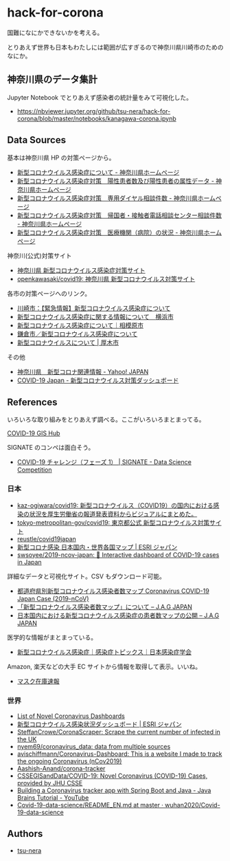 # hack-for-corona

国難になにかできないかを考える。

とりあえず世界も日本もわたしには範囲が広すぎるので神奈川県川崎市のためのなにか。

## 神奈川県のデータ集計

Jupyter Notebook でとりあえず感染者の統計量をみて可視化した。

- https://nbviewer.jupyter.org/github/tsu-nera/hack-for-corona/blob/master/notebooks/kanagawa-corona.ipynb

## Data Sources

基本は神奈川県 HP の対策ページから。

- [新型コロナウイルス感染症について \- 神奈川県ホームページ](https://www.pref.kanagawa.jp/docs/ga4/bukanshi/bukan_200114.html)
- [新型コロナウイルス感染症対策　陽性患者数及び陽性患者の属性データ \- 神奈川県ホームページ](https://www.pref.kanagawa.jp/docs/t3u/dst/s0060925.html)
- [新型コロナウイルス感染症対策　専用ダイヤル相談件数 \- 神奈川県ホームページ](https://www.pref.kanagawa.jp/docs/t3u/dst/s0352970.html)
- [新型コロナウイルス感染症対策　帰国者・接触者電話相談センター相談件数 \- 神奈川県ホームページ](https://www.pref.kanagawa.jp/docs/t3u/dst/s9516276.html)
- [新型コロナウイルス感染症対策　医療機関（病院）の状況 \- 神奈川県ホームページ](https://www.pref.kanagawa.jp/docs/t3u/dst/s0361985.html)

神奈川(公式)対策サイト

- [神奈川県 新型コロナウイルス感染症対策サイト](https://www.pref.kanagawa.jp/osirase/1369/)
- [openkawasaki/covid19: 神奈川県 新型コロナウイルス対策サイト](https://github.com/openkawasaki/covid19)

各市の対策ページへのリンク。

- [川崎市：【緊急情報】新型コロナウイルス感染症について](http://www.city.kawasaki.jp/350/page/0000114231.html)
- [新型コロナウイルス感染症に関する情報について　横浜市](https://www.city.yokohama.lg.jp/city-info/koho-kocho/koho/topics/covid-19.html)
- [新型コロナウイルス感染症について｜相模原市](http://www.city.sagamihara.kanagawa.jp/kurashi/kenko/kansenyobo/1018481.html)
- [鎌倉市／新型コロナウイルス感染症について](https://www.city.kamakura.kanagawa.jp/skenkou/covid-19.html)
- [新型コロナウイルスについて \| 厚木市](https://www.city.atsugi.kanagawa.jp/information/d047408.html)

その他

- [神奈川県　新型コロナ関連情報 \- Yahoo\! JAPAN](https://hazard.yahoo.co.jp/article/covid19kanagawa)
- [COVID\-19 Japan \- 新型コロナウイルス対策ダッシュボード](https://www.stopcovid19.jp/)

## References

いろいろな取り組みをとりあえず調べる。ここがいろいろまとまってる。

[COVID\-19 GIS Hub](https://coronavirus-disasterresponse.hub.arcgis.com/)

SIGNATE のコンペは面白そう。

- [COVID\-19 チャレンジ（フェーズ 1） \| SIGNATE \- Data Science Competition](https://signate.jp/competitions/260)

### 日本

- [kaz\-ogiwara/covid19: 新型コロナウイルス（COVID19）の国内における感染の状況を厚生労働省の報道発表資料からビジュアルにまとめた。](https://github.com/kaz-ogiwara/covid19)
- [tokyo\-metropolitan\-gov/covid19: 東京都公式 新型コロナウイルス対策サイト](https://github.com/tokyo-metropolitan-gov/covid19)
- [reustle/covid19japan](https://github.com/reustle/covid19japan)
- [新型コロナ感染 日本国内・世界各国マップ \| ESRI ジャパン](https://www.esrij.com/news/details/124546/?utm_source=esrij&utm_medium=topbanner&utm_campaign=covid19)
- [swsoyee/2019\-ncov\-japan: 🦠 Interactive dashboard of COVID\-19 cases in Japan](https://github.com/swsoyee/2019-ncov-japan)

詳細なデータと可視化サイト。CSV もダウンロード可能。

- [都道府県別新型コロナウイルス感染者数マップ Coronavirus COVID\-19 Japan Case \(2019\-nCoV\)](https://gis.jag-japan.com/covid19jp/)
- [「新型コロナウイルス感染者数マップ」について – J\.A\.G JAPAN](https://jag-japan.com/covid19map-readme/)
- [日本国内における新型コロナウイルス感染症の患者数マップの公開 – J\.A\.G JAPAN](https://jag-japan.com/blog/news/covid-19-map/)

医学的な情報がまとまっている。

- [新型コロナウイルス感染症｜感染症トピックス｜日本感染症学会](http://www.kansensho.or.jp/modules/topics/index.php?content_id=31)

Amazon, 楽天などの大手 EC サイトから情報を取得して表示。いいね。

- [マスク在庫速報](https://zaiko.smoozapp.com/)

### 世界

- [List of Novel Coronavirus Dashboards](https://www.arcgis.com/sharing/rest/content/items/a1746ada9bff48c09ef76e5a788b5910/resources/1581644001033.jpeg?w=2400)
- [新型コロナウイルス感染状況ダッシュボード \| ESRI ジャパン](https://www.esrij.com/news/details/124059/)
- [SteffanCrowe/CoronaScraper: Scrape the current number of infected in the UK](https://github.com/SteffanCrowe/CoronaScraper)
- [nyem69/coronavirus_data: data from multiple sources](https://github.com/nyem69/coronavirus_data)
- [avischiffmann/Coronavirus\-Dashboard: This is a website I made to track the ongoing Coronavirus \(nCov2019\)](https://github.com/avischiffmann/Coronavirus-Dashboard)
- [Aashish\-Anand/corona\-tracker](https://github.com/Aashish-Anand/corona-tracker)
- [CSSEGISandData/COVID\-19: Novel Coronavirus \(COVID\-19\) Cases, provided by JHU CSSE](https://github.com/CSSEGISandData/COVID-19)
- [Building a Coronavirus tracker app with Spring Boot and Java \- Java Brains Tutorial \- YouTube](https://www.youtube.com/watch?v=8hjNG9GZGnQ)
- [Covid\-19\-data\-science/README_EN\.md at master · wuhan2020/Covid\-19\-data\-science](https://github.com/wuhan2020/Covid-19-data-science/blob/master/README_EN.md)

## Authors

- [tsu-nera](https://twitter.com/tsu_nera)
